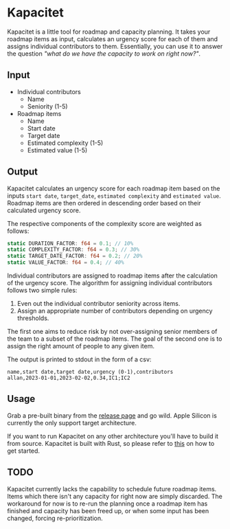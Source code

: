 # Kapacitet

Kapacitet is a little tool for roadmap and capacity planning. It
takes your roadmap items as input, calculates an urgency score
for each of them and assigns individual contributors to them.
Essentially, you can use it to answer the question _"what do we
have the capacity to work on right now?"_.

## Input

- Individual contributors
    - Name
    - Seniority (1-5)
- Roadmap items
    - Name
    - Start date
    - Target date
    - Estimated complexity (1-5)
    - Estimated value (1-5)

## Output

Kapacitet calculates an urgency score for each roadmap item
based on the inputs `start date`, `target_date`, `estimated
complexity` and `estimated value`. Roadmap items are then ordered
in descending order based on their calculated urgency score.

The respective components of the complexity score are weighted as
follows:

```rust
static DURATION_FACTOR: f64 = 0.1; // 10%
static COMPLEXITY_FACTOR: f64 = 0.3; // 30%
static TARGET_DATE_FACTOR: f64 = 0.2; // 20%
static VALUE_FACTOR: f64 = 0.4; // 40%
```

Individual contributors are assigned to roadmap items after the
calculation of the urgency score. The algorithm for assigning
individual contributors follows two simple rules:

1. Even out the individual contributor seniority across items.
2. Assign an appropriate number of contributors depending on
   urgency thresholds.

The first one aims to reduce risk by not over-assigning senior
members of the team to a subset of the roadmap items. The goal of the
second one is to assign the right amount of people to any given item.

The output is printed to stdout in the form of a csv:

```
name,start date,target date,urgency (0-1),contributors
allan,2023-01-01,2023-02-02,0.34,IC1;IC2
```

## Usage

Grab a pre-built binary from
the [release page](https://github.com/simpajjj/kapacitet/releases)
and go wild. Apple Silicon is currently the only support target
architecture.

If you want to run Kapacitet on any other architecture you'll
have to build it from source. Kapacitet is built with Rust, so
please refer to [this](https://www.rust-lang.org/tools/install) on how
to get started.

## TODO

Kapacitet currently lacks the capability to schedule future
roadmap items. Items which there isn't any capacity for right now
are simply discarded. The workaround for now is to re-run the
planning once a roadmap item has finished and capacity has been
freed up, or when some input has been changed, forcing
re-prioritization.
